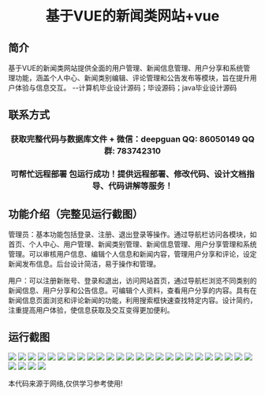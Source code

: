 <p><h1 align="center">基于VUE的新闻类网站+vue</h1></p>

## 简介
基于VUE的新闻类网站提供全面的用户管理、新闻信息管理、用户分享和系统管理功能，涵盖个人中心、新闻类别编辑、评论管理和公告发布等模块，旨在提升用户体验与信息交互。    --计算机毕业设计源码；毕设源码；java毕业设计源码


## 联系方式
<p><h3 align="center">获取完整代码与数据库文件 + 微信：deepguan QQ: 86050149 QQ群: 783742310</h3></p>
<p><h3 align="center">可帮忙远程部署 包运行成功！提供远程部署、修改代码、设计文档指导、代码讲解等服务！</h3></p>

## 功能介绍（完整见运行截图）
管理员：基本功能包括登录、注册、退出登录等操作。通过导航栏访问各模块，如首页、个人中心、用户管理、新闻类别管理、新闻信息管理、用户分享管理和系统管理。可以审核用户信息、编辑个人信息和新闻内容，管理用户分享和评论，设定新闻发布信息。后台设计简洁，易于操作和管理。

用户：可以注册新账号、登录和退出，访问网站首页，通过导航栏浏览不同类别的新闻信息、用户分享和公告信息。可编辑个人资料，查看用户分享的内容。具有在新闻信息页面浏览和评论新闻的功能，利用搜索框快速查找特定内容。设计简约，注重提高用户体验，使信息获取及交互变得更加便利。


## 运行截图
![](img/001.jpg)
![](img/002.jpg)
![](img/003.jpg)
![](img/004.jpg)
![](img/005.jpg)
![](img/006.jpg)
![](img/007.jpg)
![](img/008.jpg)
![](img/009.jpg)
![](img/010.jpg)
![](img/011.jpg)
![](img/012.jpg)
![](img/013.jpg)
![](img/014.jpg)
![](img/015.jpg)
![](img/016.jpg)
![](img/017.jpg)
![](img/018.jpg)
![](img/019.jpg)
![](img/020.jpg)
![](img/021.jpg)
![](img/022.jpg)
![](img/023.jpg)
![](img/024.jpg)
![](img/025.jpg)
![](img/026.jpg)
![](img/027.jpg)
![](img/028.jpg)
![](img/029.jpg)

<p>本代码来源于网络,仅供学习参考使用!</p>
